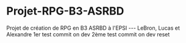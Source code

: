 # Projet-RPG-B3-ASRBD
Projet de création de RPG en B3 ASRBD à l'EPSI --- LeBron, Lucas et Alexandre
1er test commit on dev 
2ème test commit on dev reset